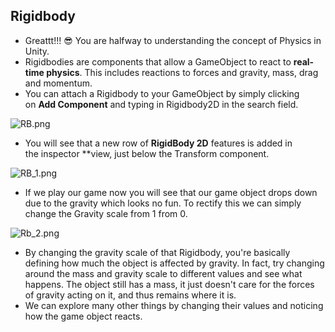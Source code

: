 ## Rigidbody

- Greattt!!! 😎 You are halfway to understanding the concept of Physics in Unity.
- Rigidbodies are components that allow a GameObject to react to **real-time physics**. This includes reactions to forces and gravity, mass, drag and momentum.
- You can attach a Rigidbody to your GameObject by simply clicking on **Add Component** and typing in Rigidbody2D in the search field.
    </br>

![RB.png](https://github.com/outscal/Unity-Physics-2D/blob/main/Images/RB.png?raw=true)
    
- You will see that a new row of **RigidBody 2D** features is added in the inspector **view, just below the Transform component.
    </br>

![RB_1.png](https://github.com/outscal/Unity-Physics-2D/blob/main/Images/RB_1.png?raw=true)
    
- If we play our game now you will see that our game object drops down due to the gravity which looks no fun. To rectify this we can simply change the Gravity scale from 1 from 0.
    </br>

![Rb_2.png](https://github.com/outscal/Unity-Physics-2D/blob/main/Images/Rb_2.png?raw=true)
    
- By changing the gravity scale of that Rigidbody, you're basically defining how much the object is affected by gravity. In fact, try changing around the mass and gravity scale to different values and see what happens. The object still has a mass, it just doesn't care for the forces of gravity acting on it, and thus remains where it is.
- We can explore many other things by changing their values and noticing how the game object reacts.

